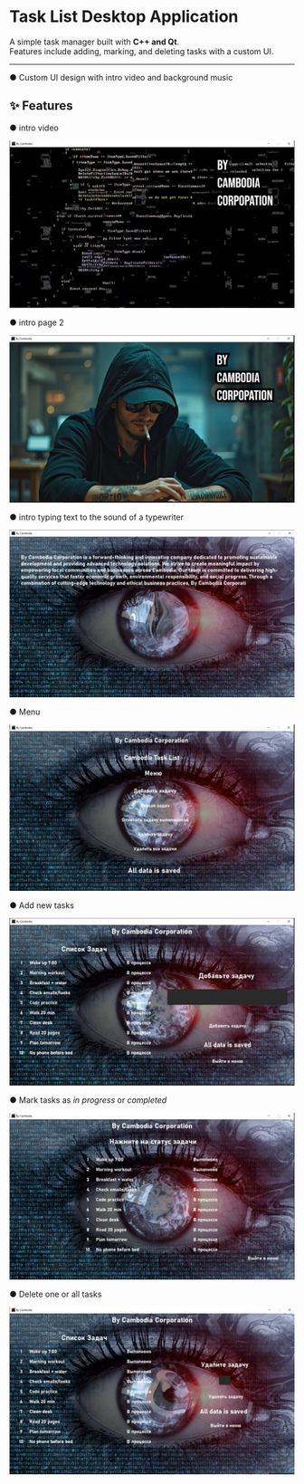 # Task List Desktop Application

A simple task manager built with **C++ and Qt**.  
Features include adding, marking, and deleting tasks with a custom UI.

---

● Custom UI design with intro video and background music 



## ✨ Features

● intro video

![intro](images/Intro.jpg)

● intro page 2

![intro2](images/intro2.jpg)

● intro typing text to the sound of a typewriter

![intro3](images/intro3.jpg)

● Menu

![menu](images/menu.jpg)

● Add new tasks

![add](images/add.jpg)

● Mark tasks as *in progress* or *completed* 

![switch](images/switch.jpg)

● Delete one or all tasks 

![delete](images/delete.jpg)
 


